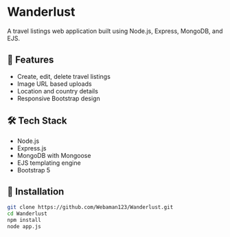 # Wanderlust
A travel listings web application built using Node.js, Express, MongoDB, and EJS.

## 🌟 Features

- Create, edit, delete travel listings
- Image URL based uploads
- Location and country details
- Responsive Bootstrap design

## 🛠 Tech Stack

- Node.js
- Express.js
- MongoDB with Mongoose
- EJS templating engine
- Bootstrap 5

## 🚀 Installation

```bash
git clone https://github.com/Webaman123/Wanderlust.git
cd Wanderlust
npm install
node app.js